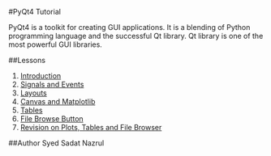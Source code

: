 #PyQt4 Tutorial

PyQt4 is a toolkit for creating GUI applications. It is a blending of Python programming language and the successful Qt library. Qt library is one of the most powerful GUI libraries.

##Lessons
1. [Introduction](https://github.com/snazrul1/PyRevolution/blob/master/PyQt4/Introduction.ipynb)
2. [Signals and Events](https://github.com/snazrul1/PyRevolution/blob/master/PyQt4/Events%20and%20Signals.ipynb)
3. [Layouts](https://github.com/snazrul1/PyRevolution/blob/master/PyQt4/Layouts.ipynb)
4. [Canvas and Matplotlib](https://github.com/snazrul1/PyRevolution/blob/a705be8b0f7af1d486457c3222fe3d04b43c3d1f/PyQt4/Canvas%20and%20Matplotlib.ipynb)
5. [Tables](https://github.com/snazrul1/PyRevolution/blob/master/PyQt4/Tables.ipynb)
6. [File Browse Button](https://github.com/snazrul1/PyRevolution/blob/master/PyQt4/File%20Browse%20Button.ipynb)
7. [Revision on Plots, Tables and File Browser](https://github.com/snazrul1/PyRevolution/blob/master/PyQt4/Revision%20on%20Plots%2C%20Tables%20and%20File%20Browser.ipynb)

##Author
Syed Sadat Nazrul

